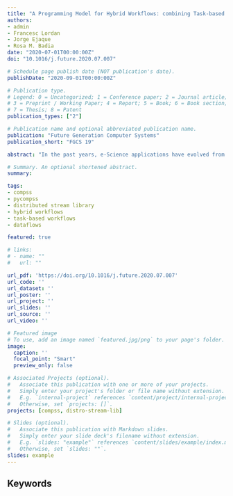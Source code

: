 ```yaml
---
title: "A Programming Model for Hybrid Workflows: combining Task-based Workflows and Dataflows all-in-one"
authors:
- admin
- Francesc Lordan
- Jorge Ejaque
- Rosa M. Badia
date: "2020-07-01T00:00:00Z"
doi: "10.1016/j.future.2020.07.007"

# Schedule page publish date (NOT publication's date).
publishDate: "2020-09-01T00:00:00Z"

# Publication type.
# Legend: 0 = Uncategorized; 1 = Conference paper; 2 = Journal article;
# 3 = Preprint / Working Paper; 4 = Report; 5 = Book; 6 = Book section;
# 7 = Thesis; 8 = Patent
publication_types: ["2"]

# Publication name and optional abbreviated publication name.
publication: "Future Generation Computer Systems"
publication_short: "FGCS 19"

abstract: "In the past years, e-Science applications have evolved from large-scale simulations executed in a single cluster to more complex workflows where these simulations are combined with Artificial Intelligence (AI) and High-Performance Data Analytics (HPDA). To implement these workflows, developers are currently using different patterns; mainly targeting task-based and dataflow. However, since these patterns are usually managed by isolated frameworks, the implementation of these applications requires to combine them; considerably increasing the effort for learning, deploying, and integrating applications in the different frameworks. This paper tries to reduce this effort by proposing a way to extend task-based management systems to support continuous input and output data to enable the combination of task-based workflows and dataflows (Hybrid Workflows from now on) using a single programming model. Hence, developers can build complex Data Science workflows with different approaches depending on the step requirements. To illustrate the capabilities of Hybrid Workflows, we have built a Distributed Stream Library and a fully functional prototype extending COMPSs, a mature, general-purpose, task-based, parallel programming model. The library can be easily integrated with existing task-based frameworks to provide support for dataflows. Also, it provides a homogeneous, generic, and simple representation of object and file streams in both Python and Java; enabling complex workflows to handle any data without dealing directly with the streaming back-end. During the evaluation, we introduce four use cases to illustrate the new capabilities of Hybrid Workflows, and measure the performance benefits when processing data continuously as it is generated, when removing synchronisation points, and when scaling the number of writers and readers. Furthermore, we conduct an in-depth analysis of the task analysis, task scheduling, and task execution times when using objects or streams."

# Summary. An optional shortened abstract.
summary: 

tags:
- compss
- pycompss
- distributed stream library
- hybrid workflows
- task-based workflows
- dataflows

featured: true

# links:
# - name: ""
#   url: ""

url_pdf: 'https://doi.org/10.1016/j.future.2020.07.007'
url_code: ''
url_dataset: ''
url_poster: ''
url_project: ''
url_slides: ''
url_source: ''
url_video: ''

# Featured image
# To use, add an image named `featured.jpg/png` to your page's folder. 
image:
  caption: ''
  focal_point: "Smart"
  preview_only: false

# Associated Projects (optional).
#   Associate this publication with one or more of your projects.
#   Simply enter your project's folder or file name without extension.
#   E.g. `internal-project` references `content/project/internal-project/index.md`.
#   Otherwise, set `projects: []`.
projects: [compss, distro-stream-lib]

# Slides (optional).
#   Associate this publication with Markdown slides.
#   Simply enter your slide deck's filename without extension.
#   E.g. `slides: "example"` references `content/slides/example/index.md`.
#   Otherwise, set `slides: ""`.
slides: example
---
```


<h2>Keywords</h2>
